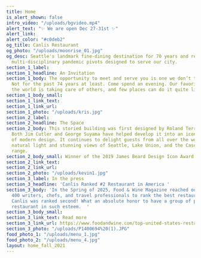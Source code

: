 ```yaml
---
title: Home
is_alert_shown: false
intro_video: "/uploads/bgvideo.mp4"
alert_text: "✨ We are open Dec 27-31st ✨"
alert_link: 
alert_color: "#c0deb2"
og_title: Canlis Restaurant
og_photo: "/uploads/moonrise_01.jpg"
og_desc: Seattle's landmark fine-dining destination for 70 years and recent home to
  multi-disciplinary pandemic pivots designed to serve our city.
section_1_label: 
section_1_headline: An Invitation
section_1_body: The opportunity to meet and serve you is one we don’t take lightly.
  Not for the past 74 years at least. Come spend an evening. Our favorite thing in
  the world is taking care of others, and few places can do it quite like we can.
section_1_body_small: 
section_1_link_text: 
section_1_link_url: 
section_1_photo: "/uploads/kris.jpg"
section_2_label: 
section_2_headline: The Space
section_2_body: This storied building was first designed by Roland Terry in 1950.
  Both Jim Cutler and George Suyama have helped develop it into an iconic expression
  of modern design. It continues to delight guests from all over the world with its
  natural light and stunning views of Seattle, Lake Union, and the Cascade mountain
  range.
section_2_body_small: Winner of the 2019 James Beard Design Icon Award
section_2_link_text: 
section_2_link_url: 
section_2_photo: "/uploads/kevin1.jpg"
section_3_label: In the press
section_3_headline: 'Canlis Ranked #2 Restaurant in America '
section_3_body: 'In the Spring of 2025, Food & Wine Magazine reached out to more than
  400 writers, chefs, and travel professionals to rank the best restaurants in America.
  Canlis was ranked second! What an absolute honor to have a group of peers hold this
  restaurant in such esteem.  '
section_3_body_small: 
section_3_link_text: Read more
section_3_link_url: https://www.foodandwine.com/top-united-states-restaurants-2025-11691726
section_3_photo: "/uploads/P1400694%20(1).JPG"
food_photo_1: "/uploads/menu_1.jpg"
food_photo_2: "/uploads/menu_4.jpg"
layout: home_fall_2021
---
```


<style>

.kenlis {
 display:none;
  position: absolute;
  top: 5vw;
  left: 5vw;
  width: 100px;
  height: 100px;
  text-decoration: none;
  color: none;
  overflow: auto;
  transition: all 100ms ease-in-out;
  @media (min-width: 62em) {
    top: 1vw;
    left: 1vw;
    width: 200px;
    height: 200px;
  }
}
  
  
.kenlis .text {
  background: url(https://canlis.com/uploads/kenlis.png) no-repeat center center;
  background-size: contain;
  position: absolute;
  text-align: center;
  z-index: 9;
  border: 0;
  width: 100px;
  height: 100px;
  transition: all 100ms ease-in-out;
  transform: scale(.8) rotate(-10deg);
  margin-top: -5px;
  @media (min-width: 62em) {
    width: 200px;
    height: 200px;
  }
}

.kenlis .text:hover {
 transform: scale(.7) rotate(0deg);
}
  
.kenlis .burst {
  animation: 30s linear infinite rotate-con;
  width: 100px;
  height: 100px;
  background: url(https://canlis.com/uploads/burst3.png);
  background-size: cover;
  @media (min-width: 62em) {
    width: 200px;
    height: 200px;
  }
}

@keyframes rotate-con {
  from {transform: rotate(0deg);}
  to {transform: rotate(360deg);}
}

</style>

<a class="kenlis" href="/kenlis">
  <div class="text"></div>
  <div class="burst"></div>
</a>
